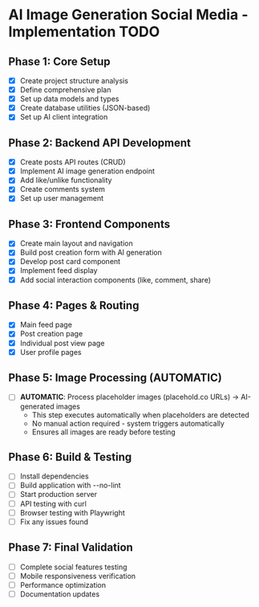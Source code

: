 # AI Image Generation Social Media - Implementation TODO

## Phase 1: Core Setup
- [x] Create project structure analysis
- [x] Define comprehensive plan
- [x] Set up data models and types
- [x] Create database utilities (JSON-based)
- [x] Set up AI client integration

## Phase 2: Backend API Development
- [x] Create posts API routes (CRUD)
- [x] Implement AI image generation endpoint
- [x] Add like/unlike functionality
- [x] Create comments system
- [x] Set up user management

## Phase 3: Frontend Components
- [x] Create main layout and navigation
- [x] Build post creation form with AI generation
- [x] Develop post card component
- [x] Implement feed display
- [x] Add social interaction components (like, comment, share)

## Phase 4: Pages & Routing
- [x] Main feed page
- [x] Post creation page
- [x] Individual post view page
- [x] User profile pages

## Phase 5: Image Processing (AUTOMATIC)
- [ ] **AUTOMATIC**: Process placeholder images (placehold.co URLs) → AI-generated images
  - This step executes automatically when placeholders are detected
  - No manual action required - system triggers automatically
  - Ensures all images are ready before testing

## Phase 6: Build & Testing
- [ ] Install dependencies
- [ ] Build application with --no-lint
- [ ] Start production server
- [ ] API testing with curl
- [ ] Browser testing with Playwright
- [ ] Fix any issues found

## Phase 7: Final Validation
- [ ] Complete social features testing
- [ ] Mobile responsiveness verification
- [ ] Performance optimization
- [ ] Documentation updates